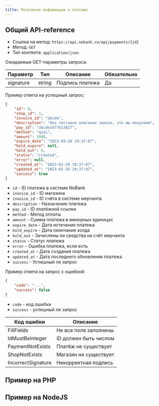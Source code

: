 ```yaml
---
title: Получение информации о платеже
---
```


## Общий API-reference

- Ссылка на метод: `https://api.nebank.co/api/payments/{id}`
- Метод: `GET`
- Тип контента: `application/json`

Ожидаемые GET-параметры запроса:

| Параметр         | Тип         | Описание                     | Обязательно |
|------------------|-------------|------------------------------|-------------|
| signature        | string      | Подпись платежа              | Да          |

Пример ответа на успешный запрос:

```json
{
    "id": 8,
    "shop_id": 1,
    "invoice_id": "abcde",
    "description": "Ооо тестовое описание заказа, это мы покупаем",
    "pay_id": "abcde1677613027",
    "method": "qiwi",
    "amount": 1000,
    "expire_date": "2023-03-28 19:37:07",
    "hold_expire": null,
    "hold_out": 0,
    "status": "created",
    "error": null,
    "created_at": "2023-02-28 19:37:07",
    "updated_at": "2023-02-28 19:37:07",
    "success": true
}
```

- `id` - ID платежа в системе NeBank
- `invoice_id` - ID магазина
- `invoice_id` - ID счёта в системе мерчанта
- `description` - Назначение платежа
- `pay_id` - ID платёжной ссылки
- `method` - Метод оплаты
- `amount` - Сумма платежа в минорных единицах
- `expire_date` - Дата истечения платежа
- `hold_expire` - Дата окончания холда
- `hold_out` - Зачислены ли средства на счёт мерчанта
- `status` - Статус платежа
- `error` - Ошибка платежа, если есть
- `created_at` - Дата создания платежа
- `updated_at` - Дата последнего обновления платежа
- `success` - Успешный ли запрос

Пример ответа на запрос с ошибкой:

```json
{
    "code": "...",
    "success": false
}
```

- `code` - код ошибки
- `success` - успешный ли запрос

| Код ошибки          | Описание                      |
|---------------------|-------------------------------|
| FillFields          | Не все поля заполнены         |
| IdMustBeInteger     | ID должен быть числом         |
| PaymentNotExists    | Платёж не существует          |
| ShopNotExists       | Магазин не существует         |
| IncorrectSignature  | Некорректная подпись          |

## Пример на PHP

## Пример на NodeJS